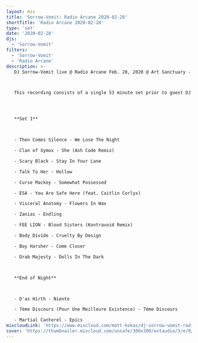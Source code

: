 ```yaml
---
layout: mix
title: 'Sorrow-Vomit: Radio Arcane 2020-02-28'
shortTitle: 'Radio Arcane 2020-02-28'
type: 'set'
date: '2020-02-28'
djs:
  - 'Sorrow-Vomit'
filters:
  - 'Sorrow-Vomit'
  - 'Radio Arcane'
description: >-
   DJ Sorrow-Vomit live @ Radio Arcane Feb. 28, 2020 @ Art Sanctuary - Louisville, KY.



   This recording consists of a single 53 minute set prior to guest DJ Justin Carver (Something Cold - Detroit) spinning. At the end there are three isolated coldwave/minimal synth tracks that were recorded at the end of the night while tag teaming with DJs Justin Carver and Brian Drabant... unfortunately wasn't able to record what they played.




   **Set 1**



   - Then Comes Silence - We Lose The Night

   - Clan of Xymox - She (Ash Code Remix)

   - Scary Black - Stay In Your Lane

   - Talk To Her - Hollow

   - Curse Mackey - Somewhat Possessed

   - ESA - You Are Safe Here (feat. Caitlin Corlyx)

   - Visceral Anatomy - Flowers In Wax

   - Zanias - Endling

   - FEE LION - Blood Sisters (Kontravoid Remix)

   - Body Divide - Cruelty By Design

   - Boy Harsher - Come Closer

   - Drab Majesty - Dolls In The Dark



   **End of Night**



   - D'as Hirth - Niente

   - 7ème Discours (Pour Une Meilleure Existence) - 7ème Discours

   - Martial Canterel - Epics
mixcloudLink: 'https://www.mixcloud.com/matt-kokas/dj-sorrow-vomit-radio-arcane-2020-02-28-art-sanctuary-louisville-ky'
cover: 'https://thumbnailer.mixcloud.com/unsafe/300x300/extaudio/3/e/0/2/a827-4580-42ab-a07a-ab74c53e962c'
---
```

